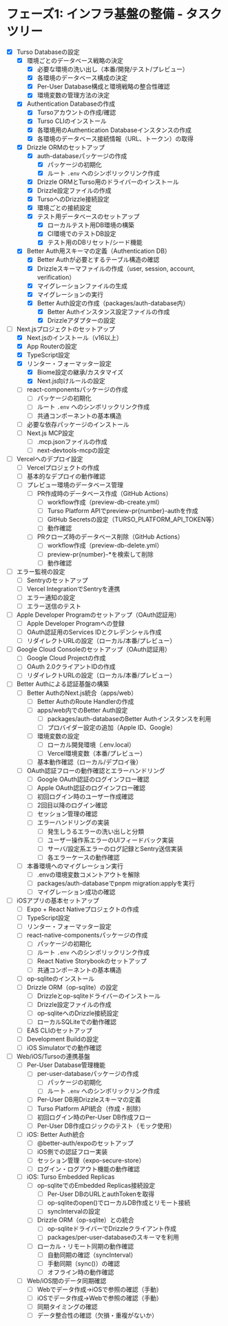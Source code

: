 # フェーズ1: インフラ基盤の整備 - タスクツリー

- [x] Turso Databaseの設定
  - [x] 環境ごとのデータベース戦略の決定
    - [x] 必要な環境の洗い出し（本番/開発/テスト/プレビュー）
    - [x] 各環境のデータベース構成の決定
    - [x] Per-User Database構成と環境戦略の整合性確認
    - [x] 環境変数の管理方法の決定
  - [x] Authentication Databaseの作成
    - [x] Tursoアカウントの作成/確認
    - [x] Turso CLIのインストール
    - [x] 各環境用のAuthentication Databaseインスタンスの作成
    - [x] 各環境のデータベース接続情報（URL、トークン）の取得
  - [x] Drizzle ORMのセットアップ
    - [x] auth-databaseパッケージの作成
      - [x] パッケージの初期化
      - [x] ルート `.env` へのシンボリックリンク作成
    - [x] Drizzle ORMとTurso用のドライバーのインストール
    - [x] Drizzle設定ファイルの作成
    - [x] TursoへのDrizzle接続設定
    - [x] 環境ごとの接続設定
    - [x] テスト用データベースのセットアップ
      - [x] ローカルテスト用DB環境の構築
      - [x] CI環境でのテストDB設定
      - [x] テスト用のDBリセット/シード機能
  - [x] Better Auth用スキーマの定義（Authentication DB）
    - [x] Better Authが必要とするテーブル構造の確認
    - [x] Drizzleスキーマファイルの作成（user, session, account, verification）
    - [x] マイグレーションファイルの生成
    - [x] マイグレーションの実行
    - [x] Better Auth設定の作成（packages/auth-database内）
      - [x] Better Authインスタンス設定ファイルの作成
      - [x] Drizzleアダプターの設定

- [ ] Next.jsプロジェクトのセットアップ
  - [x] Next.jsのインストール（v16以上）
  - [x] App Routerの設定
  - [x] TypeScript設定
  - [x] リンター・フォーマッター設定
    - [x] Biome設定の継承/カスタマイズ
    - [x] Next.js向けルールの設定
  - [ ] react-componentsパッケージの作成
    - [ ] パッケージの初期化
    - [ ] ルート `.env` へのシンボリックリンク作成
    - [ ] 共通コンポーネントの基本構造
  - [ ] 必要な依存パッケージのインストール
  - [ ] Next.js MCP設定
    - [ ] .mcp.jsonファイルの作成
    - [ ] next-devtools-mcpの設定

- [ ] Vercelへのデプロイ設定
  - [ ] Vercelプロジェクトの作成
  - [ ] 基本的なデプロイの動作確認
  - [ ] プレビュー環境のデータベース管理
    - [ ] PR作成時のデータベース作成（GitHub Actions）
      - [ ] workflow作成（preview-db-create.yml）
      - [ ] Turso Platform APIでpreview-pr{number}-authを作成
      - [ ] GitHub Secretsの設定（TURSO_PLATFORM_API_TOKEN等）
      - [ ] 動作確認
    - [ ] PRクローズ時のデータベース削除（GitHub Actions）
      - [ ] workflow作成（preview-db-delete.yml）
      - [ ] preview-pr{number}-*を検索して削除
      - [ ] 動作確認

- [ ] エラー監視の設定
  - [ ] Sentryのセットアップ
  - [ ] Vercel IntegrationでSentryを連携
  - [ ] エラー通知の設定
  - [ ] エラー送信のテスト

- [ ] Apple Developer Programのセットアップ（OAuth認証用）
  - [ ] Apple Developer Programへの登録
  - [ ] OAuth認証用のServices IDとクレデンシャル作成
  - [ ] リダイレクトURLの設定（ローカル/本番/プレビュー）

- [ ] Google Cloud Consoleのセットアップ（OAuth認証用）
  - [ ] Google Cloud Projectの作成
  - [ ] OAuth 2.0クライアントIDの作成
  - [ ] リダイレクトURLの設定（ローカル/本番/プレビュー）

- [ ] Better Authによる認証基盤の構築
  - [ ] Better AuthのNext.js統合（apps/web）
    - [ ] Better AuthのRoute Handlerの作成
    - [ ] apps/web内でのBetter Auth設定
      - [ ] packages/auth-databaseのBetter Authインスタンスを利用
      - [ ] プロバイダー設定の追加（Apple ID、Google）
    - [ ] 環境変数の設定
      - [ ] ローカル開発環境（.env.local）
      - [ ] Vercel環境変数（本番/プレビュー）
    - [ ] 基本動作確認（ローカル/デプロイ後）
  - [ ] OAuth認証フローの動作確認とエラーハンドリング
    - [ ] Google OAuth認証のログインフロー確認
    - [ ] Apple OAuth認証のログインフロー確認
    - [ ] 初回ログイン時のユーザー作成確認
    - [ ] 2回目以降のログイン確認
    - [ ] セッション管理の確認
    - [ ] エラーハンドリングの実装
      - [ ] 発生しうるエラーの洗い出しと分類
      - [ ] ユーザー操作系エラーのUIフィードバック実装
      - [ ] サーバ/設定系エラーのログ記録とSentry送信実装
      - [ ] 各エラーケースの動作確認
  - [ ] 本番環境へのマイグレーション実行
    - [ ] .envの環境変数コメントアウトを解除
    - [ ] packages/auth-databaseでpnpm migration:applyを実行
    - [ ] マイグレーション成功の確認

- [ ] iOSアプリの基本セットアップ
  - [ ] Expo + React Nativeプロジェクトの作成
  - [ ] TypeScript設定
  - [ ] リンター・フォーマッター設定
  - [ ] react-native-componentsパッケージの作成
    - [ ] パッケージの初期化
    - [ ] ルート `.env` へのシンボリックリンク作成
    - [ ] React Native Storybookのセットアップ
    - [ ] 共通コンポーネントの基本構造
  - [ ] op-sqliteのインストール
  - [ ] Drizzle ORM（op-sqlite）の設定
    - [ ] Drizzleとop-sqliteドライバーのインストール
    - [ ] Drizzle設定ファイルの作成
    - [ ] op-sqliteへのDrizzle接続設定
    - [ ] ローカルSQLiteでの動作確認
  - [ ] EAS CLIのセットアップ
  - [ ] Development Buildの設定
  - [ ] iOS Simulatorでの動作確認

- [ ] Web/iOS/Tursoの連携基盤
  - [ ] Per-User Database管理機能
    - [ ] per-user-databaseパッケージの作成
      - [ ] パッケージの初期化
      - [ ] ルート `.env` へのシンボリックリンク作成
    - [ ] Per-User DB用Drizzleスキーマの定義
    - [ ] Turso Platform API統合（作成・削除）
    - [ ] 初回ログイン時のPer-User DB作成フロー
    - [ ] Per-User DB作成ロジックのテスト（モック使用）
  - [ ] iOS: Better Auth統合
    - [ ] @better-auth/expoのセットアップ
    - [ ] iOS側での認証フロー実装
    - [ ] セッション管理（expo-secure-store）
    - [ ] ログイン・ログアウト機能の動作確認
  - [ ] iOS: Turso Embedded Replicas
    - [ ] op-sqliteでのEmbedded Replicas接続設定
      - [ ] Per-User DBのURLとauthTokenを取得
      - [ ] op-sqliteのopen()でローカルDB作成とリモート接続
      - [ ] syncIntervalの設定
    - [ ] Drizzle ORM（op-sqlite）との統合
      - [ ] op-sqliteドライバーでDrizzleクライアント作成
      - [ ] packages/per-user-databaseのスキーマを利用
    - [ ] ローカル・リモート同期の動作確認
      - [ ] 自動同期の確認（syncInterval）
      - [ ] 手動同期（sync()）の確認
      - [ ] オフライン時の動作確認
  - [ ] Web/iOS間のデータ同期確認
    - [ ] Webでデータ作成→iOSで参照の確認（手動）
    - [ ] iOSでデータ作成→Webで参照の確認（手動）
    - [ ] 同期タイミングの確認
    - [ ] データ整合性の確認（欠損・重複がないか）
